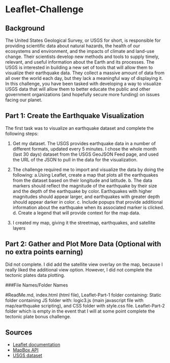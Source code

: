 # Leaflet-Challenge

## Background

The United States Geological Survey, or USGS for short, is responsible for providing scientific data about natural hazards, the health of our ecosystems and environment, and the impacts of climate and land-use change. Their scientists develop new methods and tools to supply timely, relevant, and useful information about the Earth and its processes.
The USGS is interested in building a new set of tools that will allow them to visualize their earthquake data. They collect a massive amount of data from all over the world each day, but they lack a meaningful way of displaying it. In this challenge, you have been tasked with developing a way to visualize USGS data that will allow them to better educate the public and other government organizations (and hopefully secure more funding) on issues facing our planet.

## Part 1:  Create the Earthquake Visualization
The first task was to visualize an earthquake dataset and complete the following steps:
1. Get my dataset. The USGS provides earthquake data in a number of different formats, updated every 5 minutes. I chose the whole month (last 30 days) dataset from the USGS GeoJSON Feed page, and used the URL of the JSON to pull in the data for the visualization. 

2. The challenge required me to import and visualize the data by doing the following: 
    a.Using Leaflet, create a map that plots all the earthquakes from the dataset based on their longitude and latitude.
    b. The data markers should reflect the magnitude of the earthquake by their size and the depth of the earthquake by color. Earthquakes with higher magnitudes should appear larger, and earthquakes with greater depth should appear darker in color.
    c. Include popups that provide additional information about the earthquake when its associated marker is clicked.
    d. Create a legend that will provide context for the map data.
3. I created my map, giving it the streetmap, earthquakes, and satellite layers

## Part 2:  Gather and Plot More Data (Optional with no extra points earning)
Did not complete.  I did add the satellite view overlay on the map, because I really liked the additional view option.  However, I did not complete the tectonic plates data plotting.

###File Names/Folder Names

#ReadMe.md, index.html (html file), Leaflet-Part-1 folder containing: Static folder containing JS folder with: logic3.js (main javascript file with map/earthquake scripting), and CSS folder with style.css file. Leaflet-Part-2 folder which is empty in the event that I will at some point complete the tectonic plate bonus challenge.​


## Sources

* [Leaflet documentation](http://leafletjs.com/)
* [MapBox API](https://www.mapbox.com/)
* [USGS dataset](https://earthquake.usgs.gov)

